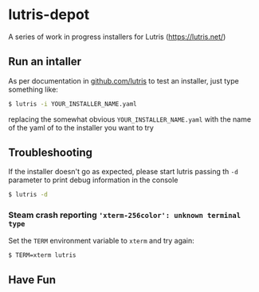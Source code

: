 # lutris-depot
A series of work in progress installers for Lutris (https://lutris.net/)

## Run an intaller
As per documentation in [github.com/lutris](https://github.com/lutris/lutris#command-line-options)
to test an installer, just type something like:

```bash
$ lutris -i YOUR_INSTALLER_NAME.yaml
```

replacing the somewhat obvious `YOUR_INSTALLER_NAME.yaml` with the name of the yaml of to the installer you want to try

## Troubleshooting

If the installer doesn't go as expected, please start lutris passing th `-d` parameter to print debug information in the console

```bash
$ lutris -d
```

### Steam crash reporting `'xterm-256color': unknown terminal type`

Set the `TERM` environment variable to `xterm` and try again:

```bash
$ TERM=xterm lutris
```

## Have Fun
